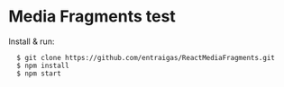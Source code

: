 # Media Fragments test

Install & run:

      $ git clone https://github.com/entraigas/ReactMediaFragments.git
      $ npm install
      $ npm start

